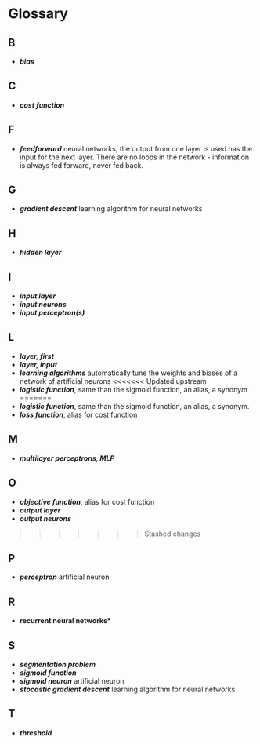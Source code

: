 # Glossary

## B

* ***bias***  

## C

* ***cost function***

## F

* ***feedforward*** neural networks, the output from one layer is used has the input for the next layer. There are no loops in the network - information is always fed forward, never fed back.

## G

* ***gradient descent*** learning algorithm for neural networks

## H

* ***hidden layer***

## I

* ***input layer***
* ***input neurons***
* ***input perceptron(s)***

## L

* ***layer, first***
* ***layer, input***
* ***learning algorithms*** automatically tune the weights and biases of a network of artificial neurons
<<<<<<< Updated upstream
* ***logistic function***, same than the sigmoid function, an alias, a synonym
=======
* ***logistic function***, same than the sigmoid function, an alias, a synonym.
* ***loss function***, alias for cost function

## M

* ***multilayer perceptrons, MLP***

## O

* ***objective function***, alias for cost function
* ***output layer***
* ***output neurons***
>>>>>>> Stashed changes

## P

* ***perceptron*** artificial neuron

## R

* **recurrent neural networks***

## S

* ***segmentation problem***
* ***sigmoid function***
* ***sigmoid neuron*** artificial neuron
* ***stocastic gradient descent*** learning algorithm for neural networks

## T

* ***threshold***
